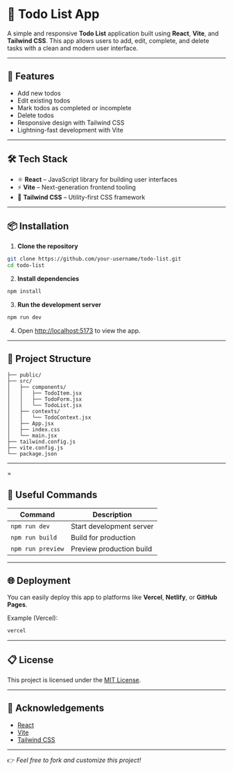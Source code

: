 # 📝 Todo List App

A simple and responsive **Todo List** application built using **React**, **Vite**, and **Tailwind CSS**. This app allows users to add, edit, complete, and delete tasks with a clean and modern user interface.

---

## 🚀 Features

* Add new todos
* Edit existing todos
* Mark todos as completed or incomplete
* Delete todos
* Responsive design with Tailwind CSS
* Lightning-fast development with Vite

---

## 🛠 Tech Stack

* ⚛️ **React** – JavaScript library for building user interfaces
* ⚡ **Vite** – Next-generation frontend tooling
* 🎨 **Tailwind CSS** – Utility-first CSS framework

---

## 📦 Installation

1. **Clone the repository**

```bash
git clone https://github.com/your-username/todo-list.git
cd todo-list
```

2. **Install dependencies**

```bash
npm install
```

3. **Run the development server**

```bash
npm run dev
```

4. Open [http://localhost:5173](http://localhost:5173) to view the app.

---

## 📂 Project Structure

```
├── public/
├── src/
│   ├── components/
│   │   ├── TodoItem.jsx
│   │   ├── TodoForm.jsx
│   │   └── TodoList.jsx
│   ├── contexts/
│   │   └── TodoContext.jsx
│   ├── App.jsx
│   ├── index.css
│   └── main.jsx
├── tailwind.config.js
├── vite.config.js
└── package.json
```

---
=

## 🔗 Useful Commands

| Command           | Description              |
| ----------------- | ------------------------ |
| `npm run dev`     | Start development server |
| `npm run build`   | Build for production     |
| `npm run preview` | Preview production build |

---

## 🌐 Deployment

You can easily deploy this app to platforms like **Vercel**, **Netlify**, or **GitHub Pages**.

Example (Vercel):

```bash
vercel
```

---

## 📋 License

This project is licensed under the [MIT License](LICENSE).

---

## 🙏 Acknowledgements

* [React](https://reactjs.org/)
* [Vite](https://vitejs.dev/)
* [Tailwind CSS](https://tailwindcss.com/)

---

👉 *Feel free to fork and customize this project!*
